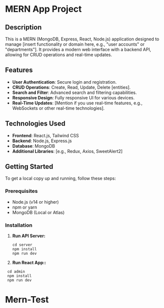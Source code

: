 # MERN App Project

## Description

This is a MERN (MongoDB, Express, React, Node.js) application designed to manage [insert functionality or domain here, e.g., "user accounts" or "departments"]. It provides a modern web interface with a backend API, allowing for CRUD operations and real-time updates.

## Features

- **User Authentication**: Secure login and registration.
- **CRUD Operations**: Create, Read, Update, Delete [entities].
- **Search and Filter**: Advanced search and filtering capabilities.
- **Responsive Design**: Fully responsive UI for various devices.
- **Real-Time Updates**: [Mention if you use real-time features, e.g., WebSockets or other real-time technologies].

## Technologies Used

- **Frontend**: React.js, Tailwind CSS
- **Backend**: Node.js, Express.js
- **Database**: MongoDB
- **Additional Libraries**: [e.g., Redux, Axios, SweetAlert2]

## Getting Started

To get a local copy up and running, follow these steps:

### Prerequisites

- Node.js (v14 or higher)
- npm or yarn
- MongoDB (Local or Atlas)

### Installation

1. **Run API Server:**

   ```terminal
   cd server
   npm install
   npm run dev

   ```

2. **Run React App::**

```terminal
 cd admin
 npm install
 npm run dev
```
# Mern-Test
